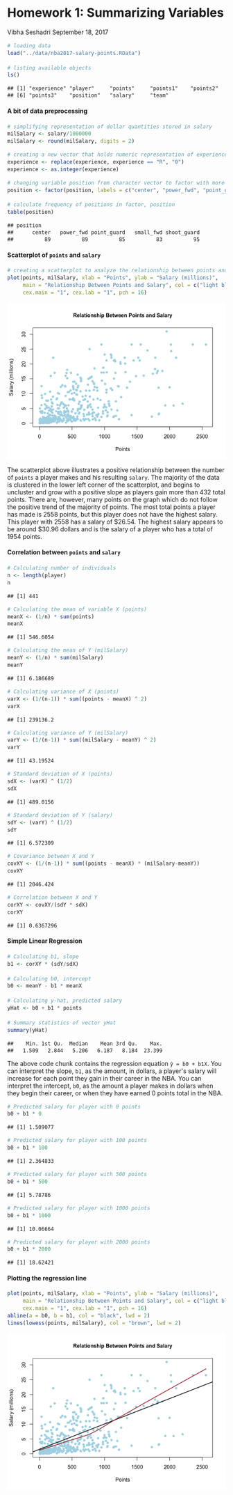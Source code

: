 Homework 1: Summarizing Variables
================
Vibha Seshadri
September 18, 2017

``` r
# loading data
load("../data/nba2017-salary-points.RData")

# listing available objects
ls()
```

    ## [1] "experience" "player"     "points"     "points1"    "points2"   
    ## [6] "points3"    "position"   "salary"     "team"

#### A bit of data preprocessing

``` r
# simplifying representation of dollar quantities stored in salary
milSalary <- salary/1000000
milSalary <- round(milSalary, digits = 2)
```

``` r
# creating a new vector that holds numeric representation of experience, previously a vector of type char
experience <- replace(experience, experience == "R", "0")
experience <- as.integer(experience)
```

``` r
# changing variable position from character vector to factor with more descriptive labels
position <- factor(position, labels = c("center", "power_fwd", "point_guard", "small_fwd", "shoot_guard"))

# calculate frequency of positions in factor, position
table(position)
```

    ## position
    ##      center   power_fwd point_guard   small_fwd shoot_guard 
    ##          89          89          85          83          95

#### Scatterplot of `points` and `salary`

``` r
# creating a scatterplot to analyze the relationship between points and salary
plot(points, milSalary, xlab = "Points", ylab = "Salary (millions)", 
     main = "Relationship Between Points and Salary", col = c("light blue"),
     cex.main = "1", cex.lab = "1", pch = 16)
```

![](hw01-vibha-seshadri_files/figure-markdown_github-ascii_identifiers/scatterPlot-1.png)

The scatterplot above illustrates a positive relationship between the number of `points` a player makes and his resulting `salary`. The majority of the data is clustered in the lower left corner of the scatterplot, and begins to uncluster and grow with a positive slope as players gain more than 432 total points. There are, however, many points on the graph which do not follow the positive trend of the majority of points. The most total points a player has made is 2558 points, but this player does not have the highest salary. This player with 2558 has a salary of $26.54. The highest salary appears to be around $30.96 dollars and is the salary of a player who has a total of 1954 points.

#### Correlation between `points` and `salary`

``` r
# Calculating number of individuals
n <- length(player)
n
```

    ## [1] 441

``` r
# Calculating the mean of variable X (points)
meanX <- (1/n) * sum(points)
meanX
```

    ## [1] 546.6054

``` r
# Calculating the mean of Y (milSalary)
meanY <- (1/n) * sum(milSalary)
meanY
```

    ## [1] 6.186689

``` r
# Calculating variance of X (points)
varX <- (1/(n-1)) * sum((points - meanX) ^ 2)
varX
```

    ## [1] 239136.2

``` r
# Calculating variance of Y (milSalary)
varY <- (1/(n-1)) * sum((milSalary - meanY) ^ 2)
varY
```

    ## [1] 43.19524

``` r
# Standard deviation of X (points)
sdX <- (varX) ^ (1/2)
sdX
```

    ## [1] 489.0156

``` r
# Standard deviation of Y (salary)
sdY <- (varY) ^ (1/2)
sdY
```

    ## [1] 6.572309

``` r
# Covariance between X and Y
covXY <- (1/(n-1)) * sum((points - meanX) * (milSalary-meanY))
covXY
```

    ## [1] 2046.424

``` r
# Correlation between X and Y
corXY <- covXY/(sdY * sdX)
corXY
```

    ## [1] 0.6367296

#### Simple Linear Regression

``` r
# Calculating b1, slope
b1 <- corXY * (sdY/sdX)

# Calculating b0, intercept
b0 <- meanY - b1 * meanX

# Calculating y-hat, predicted salary
yHat <- b0 + b1 * points

# Summary statistics of vector yHat
summary(yHat)
```

    ##    Min. 1st Qu.  Median    Mean 3rd Qu.    Max. 
    ##   1.509   2.844   5.206   6.187   8.184  23.399

The above code chunk contains the regression equation `ŷ = b0 + b1X`. You can interpret the slope, `b1`, as the amount, in dollars, a player's salary will increase for each point they gain in their career in the NBA. You can interpret the intercept, `b0`, as the amount a player makes in dollars when they begin their career, or when they have earned 0 points total in the NBA.

``` r
# Predicted salary for player with 0 points
b0 + b1 * 0
```

    ## [1] 1.509077

``` r
# Predicted salary for player with 100 points
b0 + b1 * 100
```

    ## [1] 2.364833

``` r
# Predicted salary for player with 500 points
b0 + b1 * 500
```

    ## [1] 5.78786

``` r
# Predicted salary for player with 1000 points
b0 + b1 * 1000
```

    ## [1] 10.06664

``` r
# Predicted salary for player with 2000 points
b0 + b1 * 2000
```

    ## [1] 18.62421

#### Plotting the regression line

``` r
plot(points, milSalary, xlab = "Points", ylab = "Salary (millions)", 
     main = "Relationship Between Points and Salary", col = c("light blue"),
     cex.main = "1", cex.lab = "1", pch = 16)
abline(a = b0, b = b1, col = "black", lwd = 2)
lines(lowess(points, milSalary), col = "brown", lwd = 2)
```

![](hw01-vibha-seshadri_files/figure-markdown_github-ascii_identifiers/plotRegress-1.png)
